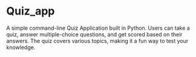 # Quiz_app
A simple command-line Quiz Application built in Python. Users can take a quiz, answer multiple-choice questions, and get scored based on their answers. The quiz covers various topics, making it a fun way to test your knowledge.
